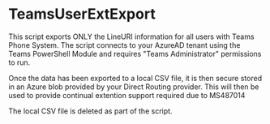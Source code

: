 # TeamsUserExtExport

This script exports ONLY the LineURI information for all users with Teams Phone System. The script connects to your AzureAD tenant using the Teams PowerShell Module and requires "Teams Administrator" permissions to run. 

Once the data has been exported to a local CSV file, it is then secure stored in an Azure blob provided by your Direct Routing provider. This will then be used to provide continual extention support required due to MS487014

The local CSV file is deleted as part of the script. 

